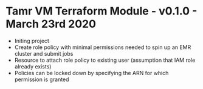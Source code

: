 # Tamr VM Terraform Module  - v0.1.0 - March 23rd 2020
* Initing project
* Create role policy with minimal permissions needed to spin up an EMR cluster and submit jobs
* Resource to attach role policy to existing user (assumption that IAM role already exists)
* Policies can be locked down by specifying the ARN for which permission is granted
